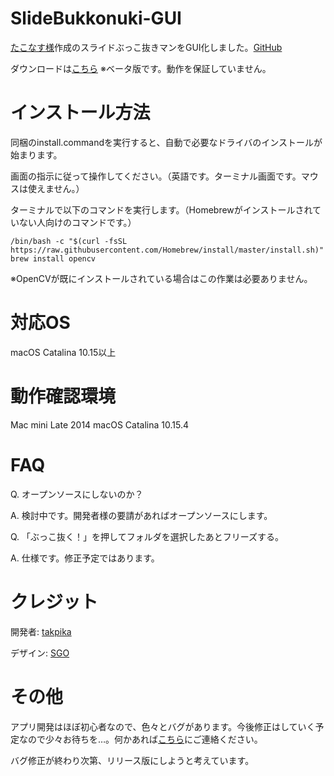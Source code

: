 # SlideBukkonuki-GUI
[たこなす様](https://twitter.com/ITF_tako)作成のスライドぶっこ抜きマンをGUI化しました。[GitHub](https://github.com/takonasu/SlideBukkonuki)

ダウンロードは[こちら](https://github.com/takpika/SlideBukkonuki-GUI/releases)
※ベータ版です。動作を保証していません。

# インストール方法
同梱のinstall.commandを実行すると、自動で必要なドライバのインストールが始まります。

画面の指示に従って操作してください。（英語です。ターミナル画面です。マウスは使えません。）

ターミナルで以下のコマンドを実行します。（Homebrewがインストールされていない人向けのコマンドです。）
```
/bin/bash -c "$(curl -fsSL https://raw.githubusercontent.com/Homebrew/install/master/install.sh)"
brew install opencv
```
※OpenCVが既にインストールされている場合はこの作業は必要ありません。

# 対応OS
macOS Catalina 10.15以上

# 動作確認環境
Mac mini Late 2014
macOS Catalina 10.15.4

# FAQ
Q. オープンソースにしないのか？

A. 検討中です。開発者様の要請があればオープンソースにします。

Q. 「ぶっこ抜く！」を押してフォルダを選択したあとフリーズする。

A. 仕様です。修正予定ではあります。

# クレジット
開発者: [takpika](https://twitter.com/takpika0308)

デザイン: [SGO](https://twitter.com/SGO_ITF)

# その他
アプリ開発はほぼ初心者なので、色々とバグがあります。今後修正はしていく予定なので少々お待ちを…。何かあれば[こちら](https://github.com/takpika/SlideBukkonuki-GUI/issues)にご連絡ください。

バグ修正が終わり次第、リリース版にしようと考えています。
